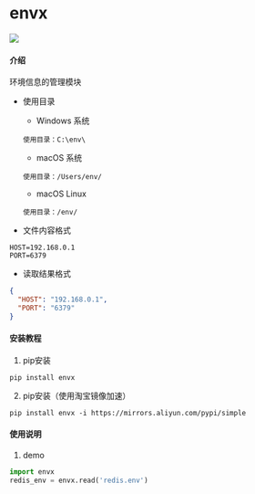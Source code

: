 # envx
![](https://img.shields.io/badge/Python-3.8.6-green.svg)

#### 介绍
环境信息的管理模块
- 使用目录
    - Windows 系统
    ```text
    使用目录：C:\env\
    ```
    
    - macOS 系统
    ```text
    使用目录：/Users/env/
    ```
    
    - macOS Linux
    ```text
    使用目录：/env/
    ```

- 文件内容格式
```text
HOST=192.168.0.1
PORT=6379
```

- 读取结果格式
```json
{
  "HOST": "192.168.0.1", 
  "PORT": "6379"
}
```


#### 安装教程

1.  pip安装
```shell script
pip install envx
```
2.  pip安装（使用淘宝镜像加速）
```shell script
pip install envx -i https://mirrors.aliyun.com/pypi/simple
```

#### 使用说明

1.  demo
```python
import envx
redis_env = envx.read('redis.env')
```